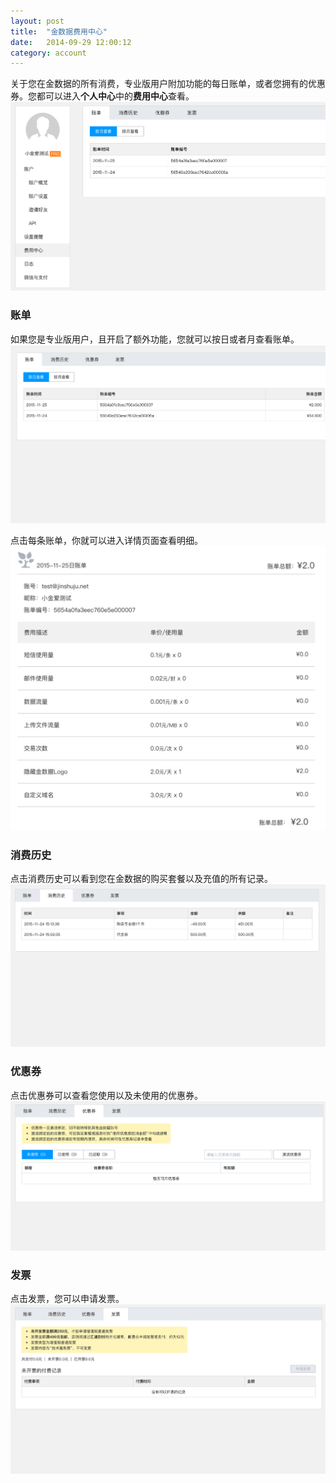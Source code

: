 ```yaml
---
layout: post
title:  "金数据费用中心"
date:   2014-09-29 12:00:12
category: account
---
```


关于您在金数据的所有消费，专业版用户附加功能的每日账单，或者您拥有的优惠券。您都可以进入**个人中心**中的**费用中心**查看。
   ![](/images/cost-center-1.png)

### 账单
如果您是专业版用户，且开启了额外功能，您就可以按日或者月查看账单。
	![](/images/cost-center-2.png)

点击每条账单，你就可以进入详情页面查看明细。
	![](/images/cost-center-3.png)

### 消费历史
点击消费历史可以看到您在金数据的购买套餐以及充值的所有记录。
    ![](/images/cost-center-4.png)

### 优惠券
点击优惠券可以查看您使用以及未使用的优惠券。
    ![](/images/cost-center-5.png)

### 发票
点击发票，您可以申请发票。
    ![](/images/cost-center-6.png)
